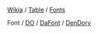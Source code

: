 [Wikia](http://starwars.wikia.com/wiki/Aurebesh) / [Table](http://starwars.wikia.com/wiki/Aurebesh#Letters_and_numerals) / [Fonts](http://starwars.wikia.com/wiki/Aurebesh#Fonts)

Font / [DO](http://davidocchino.com/portfolio/typography/aurebesh.html) / [DaFont](http://www.dafont.com/aurebesh.font) / [DenDory](https://dendory.net/aurebesh/)
